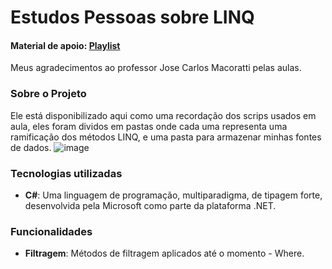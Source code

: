 # Estudos Pessoas sobre LINQ
#### Material de apoio: [Playlist](https://www.youtube.com/playlist?list=PLJ4k1IC8GhW0yky43O7TeNwRvaVrHdOmJ)
Meus agradecimentos ao professor Jose Carlos Macoratti pelas aulas.
### Sobre o Projeto
Ele está disponibilizado aqui como uma recordação dos scrips usados em aula, eles foram dividos em pastas onde cada uma representa uma ramificação dos métodos LINQ, e uma pasta para armazenar minhas fontes de dados.
![image](https://github.com/VictorRicarteSilva/LINQFundamentos/assets/97422136/001139d9-0ee3-442e-898d-69c1044e1591)
### Tecnologias utilizadas
- **C#**: Uma linguagem de programação, multiparadigma, de tipagem forte, desenvolvida pela Microsoft como parte da plataforma .NET.
### Funcionalidades 
- **Filtragem**: Métodos de filtragem aplicados até o momento - Where.
